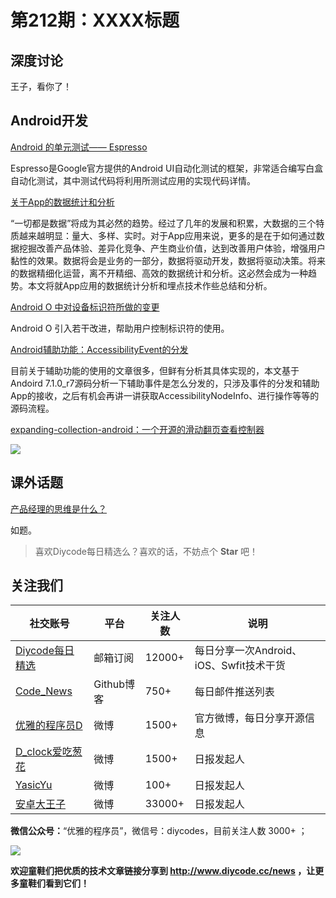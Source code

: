# 第212期：XXXX标题

## 深度讨论

[]()

王子，看你了！

## Android开发

[Android 的单元测试—— Espresso](https://www.diycode.cc/news/2334)

Espresso是Google官方提供的Android UI自动化测试的框架，非常适合编写白盒自动化测试，其中测试代码将利用所测试应用的实现代码详情。

[关于App的数据统计和分析](https://www.diycode.cc/news/2338)

“一切都是数据”将成为其必然的趋势。经过了几年的发展和积累，大数据的三个特质越来越明显：量大、多样、实时。对于App应用来说，更多的是在于如何通过数据挖掘改善产品体验、差异化竞争、产生商业价值，达到改善用户体验，增强用户黏性的效果。数据将会是业务的一部分，数据将驱动开发，数据将驱动决策。将来的数据精细化运营，离不开精细、高效的数据统计和分析。这必然会成为一种趋势。本文将就App应用的数据统计分析和埋点技术作些总结和分析。

[Android O 中对设备标识符所做的变更](https://www.diycode.cc/news/2339)

Android O 引入若干改进，帮助用户控制标识符的使用。

[Android辅助功能：AccessibilityEvent的分发](https://www.diycode.cc/news/2340)

目前关于辅助功能的使用的文章很多，但鲜有分析其具体实现的，本文基于Andoird 7.1.0_r7源码分析一下辅助事件是怎么分发的，只涉及事件的分发和辅助App的接收，之后有机会再讲一讲获取AccessibilityNodeInfo、进行操作等等的源码流程。

[expanding-collection-android：一个开源的滑动翻页查看控制器](https://github.com/Ramotion/expanding-collection-android)

![](https://github.com/Ramotion/expanding-collection-android/raw/master/preview.gif)

## 课外话题

[产品经理的思维是什么？](https://www.zhihu.com/question/19892777)

如题。

> 喜欢Diycode每日精选么？喜欢的话，不妨点个 **Star** 吧！

## 关注我们

| 社交账号  |  平台  | 关注人数 | 说明 |
| -------- | -------- | -------- | -------- |
| [Diycode每日精选](http://list.qq.com/cgi-bin/qf_invite?id=d469993d2c888e971c0fbb2309c4d84256968386b126b967)|   邮箱订阅  | 12000+ | 每日分享一次Android、iOS、Swfit技术干货  |
| [Code_News](https://github.com/DiyCodes/code_news) |    Github博客  |750+ | 每日邮件推送列表  |
| [优雅的程序员D](http://weibo.com/u/5891258264) |   微博  | 1500+ | 官方微博，每日分享开源信息  |
| [D_clock爱吃葱花](http://weibo.com/u/2480694892)  |   微博  | 1500+ | 日报发起人  |
|[YasicYu](http://weibo.com/3917305697)  |   微博  | 100+ | 日报发起人  |
|[安卓大王子](http://weibo.com/apkbus/)   |   微博  | 33000+ | 日报发起人  |

**微信公众号：**“优雅的程序员”，微信号：diycodes，目前关注人数 3000+ ；

![](http://upload-images.jianshu.io/upload_images/1846413-b42abfa70f909099.jpg?imageMogr2/auto-orient/strip%7CimageView2/2/w/1240)

**欢迎童鞋们把优质的技术文章链接分享到 http://www.diycode.cc/news ，让更多童鞋们看到它们！**